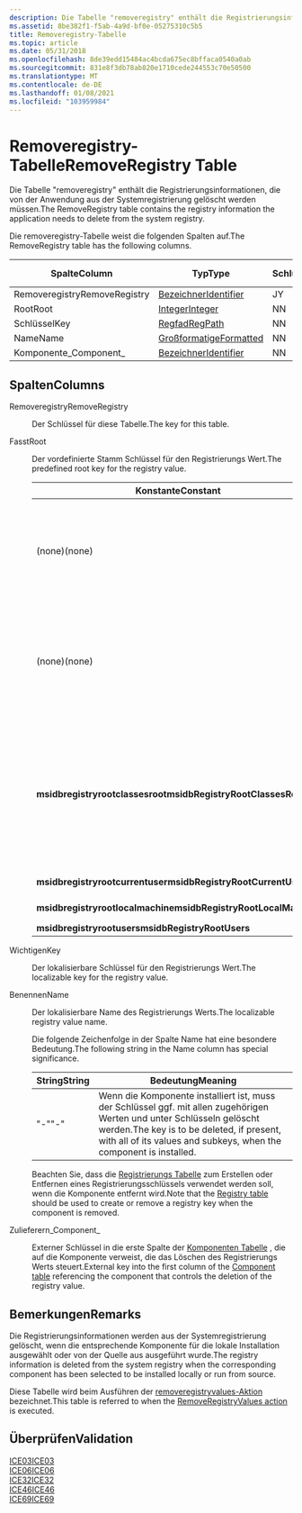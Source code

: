 ```yaml
---
description: Die Tabelle "removeregistry" enthält die Registrierungsinformationen, die von der Anwendung aus der Systemregistrierung gelöscht werden müssen.
ms.assetid: 8be382f1-f5ab-4a9d-bf0e-05275310c5b5
title: Removeregistry-Tabelle
ms.topic: article
ms.date: 05/31/2018
ms.openlocfilehash: 8de39edd15484ac4bcda675ec8bffaca0540a0ab
ms.sourcegitcommit: 831e8f3db78ab820e1710cede244553c70e50500
ms.translationtype: MT
ms.contentlocale: de-DE
ms.lasthandoff: 01/08/2021
ms.locfileid: "103959984"
---
```

# <a name="removeregistry-table"></a><span data-ttu-id="b1565-103">Removeregistry-Tabelle</span><span class="sxs-lookup"><span data-stu-id="b1565-103">RemoveRegistry Table</span></span>

<span data-ttu-id="b1565-104">Die Tabelle "removeregistry" enthält die Registrierungsinformationen, die von der Anwendung aus der Systemregistrierung gelöscht werden müssen.</span><span class="sxs-lookup"><span data-stu-id="b1565-104">The RemoveRegistry table contains the registry information the application needs to delete from the system registry.</span></span>

<span data-ttu-id="b1565-105">Die removeregistry-Tabelle weist die folgenden Spalten auf.</span><span class="sxs-lookup"><span data-stu-id="b1565-105">The RemoveRegistry table has the following columns.</span></span>



| <span data-ttu-id="b1565-106">Spalte</span><span class="sxs-lookup"><span data-stu-id="b1565-106">Column</span></span>         | <span data-ttu-id="b1565-107">Typ</span><span class="sxs-lookup"><span data-stu-id="b1565-107">Type</span></span>                         | <span data-ttu-id="b1565-108">Schlüssel</span><span class="sxs-lookup"><span data-stu-id="b1565-108">Key</span></span> | <span data-ttu-id="b1565-109">Nullwerte zulässig</span><span class="sxs-lookup"><span data-stu-id="b1565-109">Nullable</span></span> |
|----------------|------------------------------|-----|----------|
| <span data-ttu-id="b1565-110">Removeregistry</span><span class="sxs-lookup"><span data-stu-id="b1565-110">RemoveRegistry</span></span> | [<span data-ttu-id="b1565-111">Bezeichner</span><span class="sxs-lookup"><span data-stu-id="b1565-111">Identifier</span></span>](identifier.md) | <span data-ttu-id="b1565-112">J</span><span class="sxs-lookup"><span data-stu-id="b1565-112">Y</span></span>   | <span data-ttu-id="b1565-113">N</span><span class="sxs-lookup"><span data-stu-id="b1565-113">N</span></span>        |
| <span data-ttu-id="b1565-114">Root</span><span class="sxs-lookup"><span data-stu-id="b1565-114">Root</span></span>           | [<span data-ttu-id="b1565-115">Integer</span><span class="sxs-lookup"><span data-stu-id="b1565-115">Integer</span></span>](integer.md)       | <span data-ttu-id="b1565-116">N</span><span class="sxs-lookup"><span data-stu-id="b1565-116">N</span></span>   | <span data-ttu-id="b1565-117">N</span><span class="sxs-lookup"><span data-stu-id="b1565-117">N</span></span>        |
| <span data-ttu-id="b1565-118">Schlüssel</span><span class="sxs-lookup"><span data-stu-id="b1565-118">Key</span></span>            | [<span data-ttu-id="b1565-119">Regfad</span><span class="sxs-lookup"><span data-stu-id="b1565-119">RegPath</span></span>](regpath.md)       | <span data-ttu-id="b1565-120">N</span><span class="sxs-lookup"><span data-stu-id="b1565-120">N</span></span>   | <span data-ttu-id="b1565-121">N</span><span class="sxs-lookup"><span data-stu-id="b1565-121">N</span></span>        |
| <span data-ttu-id="b1565-122">Name</span><span class="sxs-lookup"><span data-stu-id="b1565-122">Name</span></span>           | [<span data-ttu-id="b1565-123">Großformatige</span><span class="sxs-lookup"><span data-stu-id="b1565-123">Formatted</span></span>](formatted.md)   | <span data-ttu-id="b1565-124">N</span><span class="sxs-lookup"><span data-stu-id="b1565-124">N</span></span>   | <span data-ttu-id="b1565-125">J</span><span class="sxs-lookup"><span data-stu-id="b1565-125">Y</span></span>        |
| <span data-ttu-id="b1565-126">Komponente\_</span><span class="sxs-lookup"><span data-stu-id="b1565-126">Component\_</span></span>    | [<span data-ttu-id="b1565-127">Bezeichner</span><span class="sxs-lookup"><span data-stu-id="b1565-127">Identifier</span></span>](identifier.md) | <span data-ttu-id="b1565-128">N</span><span class="sxs-lookup"><span data-stu-id="b1565-128">N</span></span>   | <span data-ttu-id="b1565-129">N</span><span class="sxs-lookup"><span data-stu-id="b1565-129">N</span></span>        |



 

## <a name="columns"></a><span data-ttu-id="b1565-130">Spalten</span><span class="sxs-lookup"><span data-stu-id="b1565-130">Columns</span></span>

<dl> <dt>

<span data-ttu-id="b1565-131"><span id="RemoveRegistry"></span><span id="removeregistry"></span><span id="REMOVEREGISTRY"></span>Removeregistry</span><span class="sxs-lookup"><span data-stu-id="b1565-131"><span id="RemoveRegistry"></span><span id="removeregistry"></span><span id="REMOVEREGISTRY"></span>RemoveRegistry</span></span>
</dt> <dd>

<span data-ttu-id="b1565-132">Der Schlüssel für diese Tabelle.</span><span class="sxs-lookup"><span data-stu-id="b1565-132">The key for this table.</span></span>

</dd> <dt>

<span data-ttu-id="b1565-133"><span id="Root"></span><span id="root"></span><span id="ROOT"></span>Fasst</span><span class="sxs-lookup"><span data-stu-id="b1565-133"><span id="Root"></span><span id="root"></span><span id="ROOT"></span>Root</span></span>
</dt> <dd>

<span data-ttu-id="b1565-134">Der vordefinierte Stamm Schlüssel für den Registrierungs Wert.</span><span class="sxs-lookup"><span data-stu-id="b1565-134">The predefined root key for the registry value.</span></span>



| <span data-ttu-id="b1565-135">Konstante</span><span class="sxs-lookup"><span data-stu-id="b1565-135">Constant</span></span>                          | <span data-ttu-id="b1565-136">Hexadezimal</span><span class="sxs-lookup"><span data-stu-id="b1565-136">Hexadecimal</span></span> | <span data-ttu-id="b1565-137">Decimal</span><span class="sxs-lookup"><span data-stu-id="b1565-137">Decimal</span></span> | <span data-ttu-id="b1565-138">Stamm Schlüssel</span><span class="sxs-lookup"><span data-stu-id="b1565-138">Root key</span></span>                                                                                                                                                                                                           |
|-----------------------------------|-------------|---------|--------------------------------------------------------------------------------------------------------------------------------------------------------------------------------------------------------------------|
| <span data-ttu-id="b1565-139">(none)</span><span class="sxs-lookup"><span data-stu-id="b1565-139">(none)</span></span>                            | <span data-ttu-id="b1565-140">\- 0x001</span><span class="sxs-lookup"><span data-stu-id="b1565-140">\- 0x001</span></span>    | <span data-ttu-id="b1565-141">-1</span><span class="sxs-lookup"><span data-stu-id="b1565-141">-1</span></span>      | <span data-ttu-id="b1565-142">**HKEY \_ Das \_** Installationsprogramm des aktuellen Benutzers legt diesen Schlüssel fest, während eine Installation pro Benutzer ausgeführt wird.</span><span class="sxs-lookup"><span data-stu-id="b1565-142">**HKEY\_CURRENT\_USER** Installer sets this key while doing a per-user installation.</span></span><br/>                                                                                                                    |
| <span data-ttu-id="b1565-143">(none)</span><span class="sxs-lookup"><span data-stu-id="b1565-143">(none)</span></span>                            | <span data-ttu-id="b1565-144">-0x001</span><span class="sxs-lookup"><span data-stu-id="b1565-144">-0x001</span></span>      | <span data-ttu-id="b1565-145">-1</span><span class="sxs-lookup"><span data-stu-id="b1565-145">-1</span></span>      | <span data-ttu-id="b1565-146">**HKEY \_ Das Installationsprogramm für den lokalen \_ Computer** legt diesen Schlüssel fest, während eine Installation aller Benutzer mit [**ALLUSERS**](allusers.md) auf 1 festgelegt wird.</span><span class="sxs-lookup"><span data-stu-id="b1565-146">**HKEY\_LOCAL\_MACHINE** Installer sets this key while doing an all-users installation with [**ALLUSERS**](allusers.md) set to 1.</span></span><br/>                                                                       |
| <span data-ttu-id="b1565-147">**msidbregistryrootclassesroot**</span><span class="sxs-lookup"><span data-stu-id="b1565-147">**msidbRegistryRootClassesRoot**</span></span>  | <span data-ttu-id="b1565-148">0x000</span><span class="sxs-lookup"><span data-stu-id="b1565-148">0x000</span></span>       | <span data-ttu-id="b1565-149">0</span><span class="sxs-lookup"><span data-stu-id="b1565-149">0</span></span>       | <span data-ttu-id="b1565-150">**HKEY \_ Klassen \_** Stamm: das Installationsprogramm entfernt den Wert aus den **HKCU- \\ Software \\ Klassen** Hive während der Installationen im Einzelbenutzer-und computerspezifischen [Installations Kontext](installation-context.md).</span><span class="sxs-lookup"><span data-stu-id="b1565-150">**HKEY\_CLASSES\_ROOT** The installer removes the value from the **HKCU\\Software\\Classes** hive during installations in the per-user and per-machine [installation context](installation-context.md).</span></span><br/> |
| <span data-ttu-id="b1565-151">**msidbregistryrootcurrentuser**</span><span class="sxs-lookup"><span data-stu-id="b1565-151">**msidbRegistryRootCurrentUser**</span></span>  | <span data-ttu-id="b1565-152">0x001</span><span class="sxs-lookup"><span data-stu-id="b1565-152">0x001</span></span>       | <span data-ttu-id="b1565-153">1</span><span class="sxs-lookup"><span data-stu-id="b1565-153">1</span></span>       | <span data-ttu-id="b1565-154">**Aktueller HKEY- \_ \_ Benutzer**</span><span class="sxs-lookup"><span data-stu-id="b1565-154">**HKEY\_CURRENT\_USER**</span></span>                                                                                                                                                                                            |
| <span data-ttu-id="b1565-155">**msidbregistryrootlocalmachine**</span><span class="sxs-lookup"><span data-stu-id="b1565-155">**msidbRegistryRootLocalMachine**</span></span> | <span data-ttu-id="b1565-156">0x002</span><span class="sxs-lookup"><span data-stu-id="b1565-156">0x002</span></span>       | <span data-ttu-id="b1565-157">2</span><span class="sxs-lookup"><span data-stu-id="b1565-157">2</span></span>       | <span data-ttu-id="b1565-158">**lokaler HKEY- \_ \_ Computer**</span><span class="sxs-lookup"><span data-stu-id="b1565-158">**HKEY\_LOCAL\_MACHINE**</span></span>                                                                                                                                                                                           |
| <span data-ttu-id="b1565-159">**msidbregistryrootusers**</span><span class="sxs-lookup"><span data-stu-id="b1565-159">**msidbRegistryRootUsers**</span></span>        | <span data-ttu-id="b1565-160">0x003</span><span class="sxs-lookup"><span data-stu-id="b1565-160">0x003</span></span>       | <span data-ttu-id="b1565-161">3</span><span class="sxs-lookup"><span data-stu-id="b1565-161">3</span></span>       | <span data-ttu-id="b1565-162">**HKEY- \_ Benutzer**</span><span class="sxs-lookup"><span data-stu-id="b1565-162">**HKEY\_USERS**</span></span>                                                                                                                                                                                                    |



 

</dd> <dt>

<span data-ttu-id="b1565-163"><span id="Key"></span><span id="key"></span><span id="KEY"></span>Wichtigen</span><span class="sxs-lookup"><span data-stu-id="b1565-163"><span id="Key"></span><span id="key"></span><span id="KEY"></span>Key</span></span>
</dt> <dd>

<span data-ttu-id="b1565-164">Der lokalisierbare Schlüssel für den Registrierungs Wert.</span><span class="sxs-lookup"><span data-stu-id="b1565-164">The localizable key for the registry value.</span></span>

</dd> <dt>

<span data-ttu-id="b1565-165"><span id="Name"></span><span id="name"></span><span id="NAME"></span>Benennen</span><span class="sxs-lookup"><span data-stu-id="b1565-165"><span id="Name"></span><span id="name"></span><span id="NAME"></span>Name</span></span>
</dt> <dd>

<span data-ttu-id="b1565-166">Der lokalisierbare Name des Registrierungs Werts.</span><span class="sxs-lookup"><span data-stu-id="b1565-166">The localizable registry value name.</span></span>

<span data-ttu-id="b1565-167">Die folgende Zeichenfolge in der Spalte Name hat eine besondere Bedeutung.</span><span class="sxs-lookup"><span data-stu-id="b1565-167">The following string in the Name column has special significance.</span></span>



| <span data-ttu-id="b1565-168">String</span><span class="sxs-lookup"><span data-stu-id="b1565-168">String</span></span> | <span data-ttu-id="b1565-169">Bedeutung</span><span class="sxs-lookup"><span data-stu-id="b1565-169">Meaning</span></span>                                                                                                    |
|--------|------------------------------------------------------------------------------------------------------------|
| <span data-ttu-id="b1565-170">"-"</span><span class="sxs-lookup"><span data-stu-id="b1565-170">"-"</span></span>    | <span data-ttu-id="b1565-171">Wenn die Komponente installiert ist, muss der Schlüssel ggf. mit allen zugehörigen Werten und unter Schlüsseln gelöscht werden.</span><span class="sxs-lookup"><span data-stu-id="b1565-171">The key is to be deleted, if present, with all of its values and subkeys, when the component is installed.</span></span> |



 

<span data-ttu-id="b1565-172">Beachten Sie, dass die [Registrierungs Tabelle](registry-table.md) zum Erstellen oder Entfernen eines Registrierungsschlüssels verwendet werden soll, wenn die Komponente entfernt wird.</span><span class="sxs-lookup"><span data-stu-id="b1565-172">Note that the [Registry table](registry-table.md) should be used to create or remove a registry key when the component is removed.</span></span>

</dd> <dt>

<span data-ttu-id="b1565-173"><span id="Component_"></span><span id="component_"></span><span id="COMPONENT_"></span>Zulieferern\_</span><span class="sxs-lookup"><span data-stu-id="b1565-173"><span id="Component_"></span><span id="component_"></span><span id="COMPONENT_"></span>Component\_</span></span>
</dt> <dd>

<span data-ttu-id="b1565-174">Externer Schlüssel in die erste Spalte der [Komponenten Tabelle](component-table.md) , die auf die Komponente verweist, die das Löschen des Registrierungs Werts steuert.</span><span class="sxs-lookup"><span data-stu-id="b1565-174">External key into the first column of the [Component table](component-table.md) referencing the component that controls the deletion of the registry value.</span></span>

</dd> </dl>

## <a name="remarks"></a><span data-ttu-id="b1565-175">Bemerkungen</span><span class="sxs-lookup"><span data-stu-id="b1565-175">Remarks</span></span>

<span data-ttu-id="b1565-176">Die Registrierungsinformationen werden aus der Systemregistrierung gelöscht, wenn die entsprechende Komponente für die lokale Installation ausgewählt oder von der Quelle aus ausgeführt wurde.</span><span class="sxs-lookup"><span data-stu-id="b1565-176">The registry information is deleted from the system registry when the corresponding component has been selected to be installed locally or run from source.</span></span>

<span data-ttu-id="b1565-177">Diese Tabelle wird beim Ausführen der [removeregistryvalues-Aktion](removeregistryvalues-action.md) bezeichnet.</span><span class="sxs-lookup"><span data-stu-id="b1565-177">This table is referred to when the [RemoveRegistryValues action](removeregistryvalues-action.md) is executed.</span></span>

## <a name="validation"></a><span data-ttu-id="b1565-178">Überprüfen</span><span class="sxs-lookup"><span data-stu-id="b1565-178">Validation</span></span>

<dl>

[<span data-ttu-id="b1565-179">ICE03</span><span class="sxs-lookup"><span data-stu-id="b1565-179">ICE03</span></span>](ice03.md)  
[<span data-ttu-id="b1565-180">ICE06</span><span class="sxs-lookup"><span data-stu-id="b1565-180">ICE06</span></span>](ice06.md)  
[<span data-ttu-id="b1565-181">ICE32</span><span class="sxs-lookup"><span data-stu-id="b1565-181">ICE32</span></span>](ice32.md)  
[<span data-ttu-id="b1565-182">ICE46</span><span class="sxs-lookup"><span data-stu-id="b1565-182">ICE46</span></span>](ice46.md)  
[<span data-ttu-id="b1565-183">ICE69</span><span class="sxs-lookup"><span data-stu-id="b1565-183">ICE69</span></span>](ice69.md)  
</dl>

 

 




